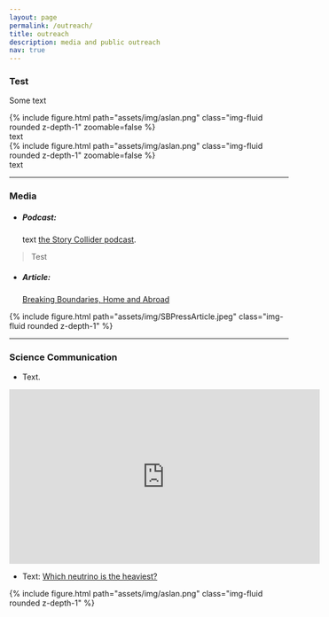 ```yaml
---
layout: page
permalink: /outreach/
title: outreach
description: media and public outreach
nav: true
---
```


<h3> Test </h3>

<p> Some text
</p>

<div class="row row-cols-2">
        {% include figure.html path="assets/img/aslan.png" class="img-fluid rounded z-depth-1" zoomable=false %}
	<div class="caption">
    	text
	</div>
        {% include figure.html path="assets/img/aslan.png" class="img-fluid rounded z-depth-1" zoomable=false %}
	<div class="caption">
	text
	</div>
</div>



---


<h3> Media </h3>

* <h5>Podcast: </h5> text <a href="https://www.storycollider.org/stories/2019/3/1/teamwork-stories-about-working-together"> the Story Collider podcast</a>.

> Test


* <h5>Article:</h5>  <a href="https://sbpress.com/2017/03/breaking-boundaries-home-and-abroad/"> Breaking Boundaries, Home and Abroad</a>
{% include figure.html path="assets/img/SBPressArticle.jpeg" class="img-fluid rounded z-depth-1" %}


---

<h3> Science Communication </h3>

* Text.
<iframe width="560" height="315" src="https://www.youtube.com/embed/J4cEFFpZmuc" title="YouTube video player" frameborder="0" allow="accelerometer; autoplay; clipboard-write; encrypted-media; gyroscope; picture-in-picture" allowfullscreen></iframe>

* Text:
 <a href="https://www.symmetrymagazine.org/article/which-neutrino-is-the-heaviest">Which neutrino is the heaviest?</a>
<div class="image">
        {% include figure.html path="assets/img/aslan.png" class="img-fluid rounded z-depth-1" %}
</div>










